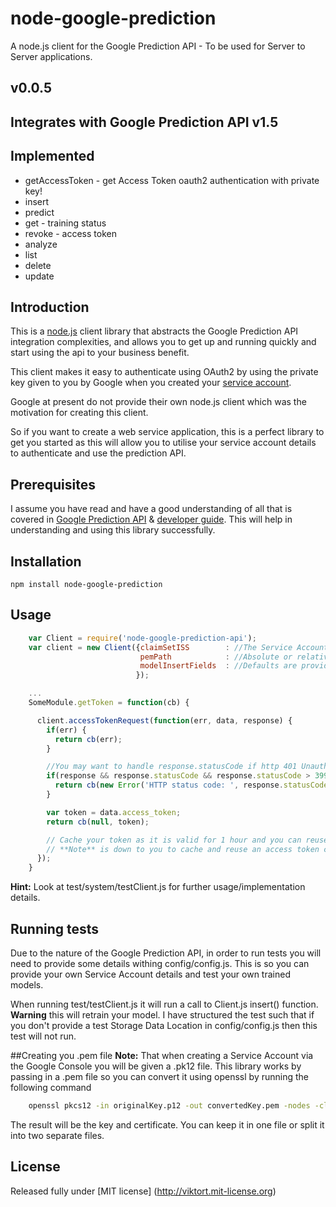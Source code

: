 node-google-prediction
======================

A node.js client for the Google Prediction API - To be used for Server to Server applications.

## v0.0.5

## Integrates with Google Prediction API v1.5

## Implemented

* getAccessToken - get Access Token oauth2 authentication with private key!
* insert
* predict
* get - training status
* revoke - access token
* analyze
* list
* delete
* update

## Introduction

This is a [node.js](http://nodejs.org/) client library that abstracts the Google Prediction API integration complexities,
and allows you to get up and running quickly and start using the api to your business benefit.

This client makes it easy to authenticate using OAuth2 by using the private key given to you by Google when you created
your [service account](https://developers.google.com/accounts/docs/OAuth2ServiceAccount#libraries).

Google at present do not provide their own node.js client which was the motivation for creating this client.

So if you want to create a web service application, this is a perfect library to get you started as this will allow you
to utilise your service account details to authenticate and use the prediction API.

## Prerequisites
I assume you have read and have a good understanding of all that is covered in [Google Prediction API](https://developers.google.com/prediction/docs/getting-started)
 & [developer guide](https://developers.google.com/prediction/docs/developer-guide). This will help in understanding and using this library successfully.

## Installation

```npm install node-google-prediction```

## Usage

```js
    var Client = require('node-google-prediction-api');
    var client = new Client({claimSetISS        : //The Service Account email. Check your Gogole Console -> API Access,
                             pemPath            : //Absolute or relative path to the service account private key (in .pem format - Details below on how to convert from .pk12 to .pem)
                             modelInsertFields  : //Defaults are provided in config/config.js but you may want to provide different ones
                            });

    ...
    SomeModule.getToken = function(cb) {

      client.accessTokenRequest(function(err, data, response) {
        if(err) {
          return cb(err);
        }

        //You may want to handle response.statusCode if http 401 Unauthorised is received!
        if(response && response.statusCode && response.statusCode > 399) {
          return cb(new Error('HTTP status code: ', response.statusCode));
        }

        var token = data.access_token;
        return cb(null, token);

        // Cache your token as it is valid for 1 hour and you can reuse. Only make a fresh token request if HTTP 401 is received.
        // **Note** is down to you to cache and reuse an access token correctly so ensure you handle HTTP401 in other calls to Client.
      });
    }

```
**Hint:** Look at test/system/testClient.js for further usage/implementation details.

## Running tests
Due to the nature of the Google Prediction API, in order to run tests you will need to provide some details withing
config/config.js. This is so you can provide your own Service Account details and test your own trained models.

When running test/testClient.js it will run a call to Client.js insert() function. **Warning** this will retrain your model.
I have structured the test such that if you don't provide a test Storage Data Location in config/config.js then this test
will not run.

##Creating you .pem file
**Note:** That when creating a Service Account via the Google Console you will be given a .pk12 file. This library works
by passing in a .pem file so you can convert it using openssl by running the following command

```sh
    openssl pkcs12 -in originalKey.p12 -out convertedKey.pem -nodes -clcerts
```
The result will be the key and certificate. You can keep it in one file or split it into two separate files.

## License

Released fully under [MIT license] (http://viktort.mit-license.org)
